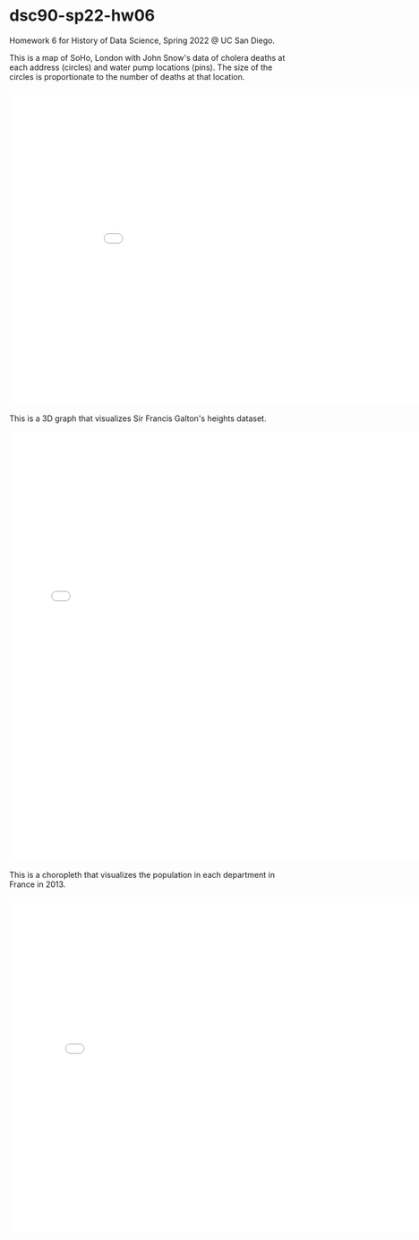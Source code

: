 # dsc90-sp22-hw06
Homework 6 for History of Data Science, Spring 2022 @ UC San Diego.

This is a map of SoHo, London with John Snow's data of cholera deaths at each address (circles) and water pump locations (pins). The size of the circles is proportionate to the number of deaths at that location.

<iframe src='../soho-map.html' width=938 height=565 frameBorder=0></iframe>


This is a 3D graph that visualizes Sir Francis Galton's heights dataset.

<iframe src='../galton_fig.html' width=750 height=770 frameBorder=0></iframe>


This is a choropleth that visualizes the population in each department in France in 2013.

<iframe src='../france_fig.html' width=800 height=600 frameBorder=0></iframe>
